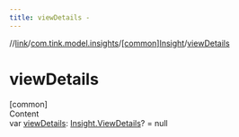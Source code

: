 ```yaml
---
title: viewDetails -
---
```

//[link](../../index.md)/[com.tink.model.insights](../index.md)/[[common]Insight](index.md)/[viewDetails](view-details.md)



# viewDetails  
[common]  
Content  
var [viewDetails](view-details.md): [Insight.ViewDetails](-view-details/index.md)? = null  



